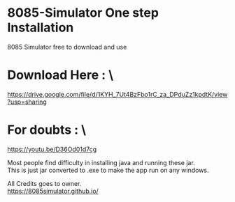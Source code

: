 # 8085-Simulator One step Installation
8085 Simulator free to download and use 

# Download Here : \
https://drive.google.com/file/d/1KYH_7Ut4BzFbo1rC_za_DPduZz1kpdtK/view?usp=sharing

# For doubts : \
https://youtu.be/D36Od01d7cg

Most people find difficulty in installing java and running these jar. \
This is just jar converted to .exe to make the app run on any windows. 


All Credits goes to owner.\
https://8085simulator.github.io/



